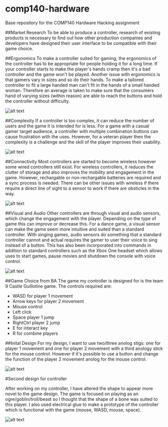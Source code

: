 # comp140-hardware
Base repository for the COMP140 Hardware Hacking assignment

##Market Research
To be able to produce a controller, research of existing products is necessary to find out how other production companies and developers have designed their user interface to be compatible with their game choice.

##Ergonomics
To make a controller suited for gaming, the ergonomics of the controller has to be appropriate for people holding it for a long time. If your controller starts to make the player's hands cramp then it's a bad controller and the game won't be played. Another issue with ergonomics is that gamers vary in sizes and so do their hands. To make a tailored controller to fit a large handed man can't fit in the hands of a small handed woman. Therefore an average is taken to make sure that the consumers hand of varying sizes (within reason) are able to reach the buttons and hold the controller without difficulty.

![alt text][ps4]

[ps4]: http://oyster.ignimgs.com/wordpress/write.ign.com/150272/2013/07/DualShock-4.jpg "Dual Shock 4 Controller"

##Complexity
If a controller is too complex, it can reduce the number of users and the game it is intended for is less. For a game with a casual gamer target audience, a controller with multiple combination buttons can cause frustration with the uses. However, for a veteran player then the complexity is a challenge and the skill of the player improves their usability.

![alt text][alphagrip]

[alphagrip]: http://cdn-www.cracked.com/articleimages/wong/vgaccess/alpha1.jpg "AlphaGrip Work Game Controller"

##Connectivity
Most controllers are started to become wireless however some wired controllers still exist. For wireless controllers, it reduces the clutter of storage and also improves the mobility and engagement in the game. However, rechargable or non-rechargable batteries are required and a sync process is needed. There can be other issues with wireless if there require a direct line of sight to a sensor to work if there are obsticles in the way.

![alt text][wired]

[wired]: http://gearmedia.ign.com/gear/image/article/673/673178/xbox-360-controller-20051201054111842-000.jpg "Wired Vs Wireless Controller"


##Visual and Audio
Other controllers are through visual and audio sensors, which change the engagement with the player. Depending on the type of game this can improve or decrease this. For a dance game, a visual sensor can make the game seem more intuitive and suited than a standard controller. With singing games, audio sensors do something that a standard controller cannot and actual requires the gamer to user their voice to sing instead of a button. This has also been incorporated into commands in addition to standard controllers such as the Xbox One headset which allows uses to start games, pause movies and shutdown the console with voice control.

![alt text][xbox]

[xbox]: http://compass.xboxlive.com/assets/39/c2/39c20222-5c3a-4a8c-b291-aa9a4fe4e8fc.png?n=one-vienna-full-assembly-m.png "Xbox Headset Controller Connection"

##Game Choice from BA
The game my controller is designed for is the team 9 Castle Guillotine game. The controls required are:
- WASD for player 1 movement
- Arrow keys for player 2 movement
- Mouse control
- Left click
- Space player 1 jump
- RightCtrl player 2 jump
- E for interact key
- R for combine players

##Inital Design
For my design, I want to use two/three anolog stigs: one for player 1 movement and one for player 2 movement with a third anology stick for the mouse control. However if it's possible to use a button and change the function of the player 2 movement anolog for the mouse control.

![alt text][design]

[design]: https://github.com/sw180283/comp140-hardware/blob/master/Initial_Design_For_Controller.png?raw=true "Initial Design For Controller"

#Second design for controller

After working on my controller, I have altered the shape to appear more novel to the game design. The game is focused on playing as an ogre/goblin/troll/beast so I thought that the shape of a bone was suited to this player. I also used electrical glue to make a prototype of the controller which is functional with the game (mouse, WASD, mouse, space).

![alt text][design2]

[design2]: https://github.com/sw180283/comp140-hardware/blob/master/Initial_Design_For_Controller.png?raw=true "Second Design For Controller"
